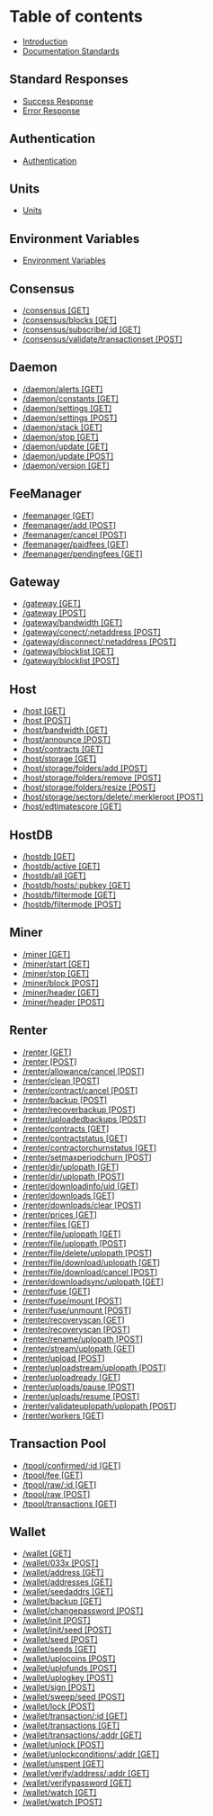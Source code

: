 # Table of contents

* [Introduction](README.md)
* [Documentation Standards](introduction/documentation-standards.md)

## Standard Responses
* [Success Response](standard-responses/success-response.md)
* [Error Response](standard-responses/error-response.md)

## Authentication
* [Authentication](authentication/authentication.md)

## Units
* [Units](units/units.md)

## Environment Variables
* [Environment Variables](environment-variables/environment-variables.md)

## Consensus
* [/consensus [GET]](consensus/consensus-get.md)
* [/consensus/blocks [GET]](consensus/consensus-blocks-get.md)
* [/consensus/subscribe/:id [GET]](consensus/consensussubscribe-id-get.md)
* [/consensus/validate/transactionset [POST]](consensus/consensus-validate-transactionset-post.md)

## Daemon
* [/daemon/alerts [GET]](daemon/daemon-alerts-get.md)
* [/daemon/constants [GET]](daemon/daemon-constants-get.md)
* [/daemon/settings [GET]](daemon/daemon-settings-get.md)
* [/daemon/settings [POST]](daemon/daemon-settings-post.md)
* [/daemon/stack [GET]](daemon/daemon-stack-get.md)
* [/daemon/stop [GET]](daemon/daemon-stop-get.md)
* [/daemon/update [GET]](daemon/daemon-update-get.md)
* [/daemon/update [POST]](daemon/daemon-update-post.md)
* [/daemon/version [GET]](daemon/daemon-version-get.md)

## FeeManager
* [/feemanager [GET]](feemanager/feemanager-get.md)
* [/feemanager/add [POST]](feemanager/feemanager-add-post.md)
* [/feemanager/cancel [POST]](feemanager/feemanager-cancel-post.md)
* [/feemanager/paidfees [GET]](feemanager/feemanager-paidfees-get.md)
* [/feemanager/pendingfees [GET]](feemanager/feemanager-pendingfees-get.md)

## Gateway
* [/gateway [GET]](gateway/gateway-get.md)
* [/gateway [POST]](gateway/gateway-post.md)
* [/gateway/bandwidth [GET]](gateway/gateway-bandwidth-get.md)
* [/gateway/conect/:netaddress [POST]](gateway/gateway-connect-netaddress-post.md)
* [/gateway/disconnect/:netaddress [POST]](gateway/gateway-disconnect-netaddress-post.md)
* [/gateway/blocklist [GET]](gateway/gateway-blocklist-get.md)
* [/gateway/blocklist [POST]](gateway/gateway-blocklist-post.md)

## Host
* [/host [GET]](host/host-get.md)
* [/host [POST]](host/host-post.md)
* [/host/bandwidth [GET]](host/host-bandwidth-get.md)
* [/host/announce [POST]](host/host-announce-post.md)
* [/host/contracts [GET]](host/host-contracts-get.md)
* [/host/storage [GET]](host/host-storage-get.md)
* [/host/storage/folders/add [POST]](host/host-storage-folders-add-post.md)
* [/host/storage/folders/remove [POST]](host/host-storage-folders-remove-post.md)
* [/host/storage/folders/resize [POST]](host/host-storage-folders-resize-post.md)
* [/host/storage/sectors/delete/:merkleroot [POST]](host/host-storage-sectors-delete-merkleroot.md)
* [/host/edtimatescore [GET]](host/host-estimatescore-get.md)

## HostDB
* [/hostdb [GET]](hostdb/hostdb-get.md)
* [/hostdb/active [GET]](hostdb/hostdb-active-get.md)
* [/hostdb/all [GET]](hostdb/hostdb-all-get.md)
* [/hostdb/hosts/:pubkey [GET]](hostdb/hostdb-hosts-pubkey-get.md)
* [/hostdb/filtermode [GET]](hostdb/hostdb-filtermode-get.md)
* [/hostdb/filtermode [POST]](hostdb/hostdb-filtermode-post.md)

## Miner
* [/miner [GET]](miner/miner-get.md)
* [/miner/start [GET]](miner/miner-start-get.md)
* [/miner/stop [GET]](miner/miner-stop-get.md)
* [/miner/block [POST]](miner/miner-block-post.md)
* [/miner/header [GET]](miner/miner-header-get.md)
* [/miner/header [POST]](miner/miner-header-post.md)

## Renter
* [/renter [GET]](renter/renter-get.md)
* [/renter [POST]](renter/renter-post.md)
* [/renter/allowance/cancel [POST]](renter/renter-allowance-cancel-post.md)
* [/renter/clean [POST]](renter/renter-clean-post.md)
* [/renter/contract/cancel [POST]](renter/renter-contract-cancel-post.md)
* [/renter/backup [POST]](renter/renter-backup-post.md)
* [/renter/recoverbackup [POST]](renter/renter-recoverbackup-post.md)
* [/renter/uploadedbackups [POST]](renter/renter-uploadedbackups-post.md)
* [/renter/contracts [GET]](renter/renter-contracts-get.md)
* [/renter/contractstatus [GET]](renter/renter-contractstatus-get.md)
* [/renter/contractorchurnstatus [GET]](renter/renter-contractorchurnstatus-get.md)
* [/renter/setmaxperiodchurn [POST]](renter/renter-setmaxperiodchurn-post.md)
* [/renter/dir/uplopath [GET]](renter/renter-dir-uplopath-get.md)
* [/renter/dir/uplopath [POST]](renter/renter-dir-uplopath-post.md)
* [/renter/downloadinfo/uid [GET]](renter/renter-downloadinfo-uid-get.md)
* [/renter/downloads [GET]](renter/renter-downloads-get.md)
* [/renter/downloads/clear [POST]](renter/renter-downloads-clear-post.md)
* [/renter/prices [GET]](renter/renter-prices-get.md)
* [/renter/files [GET]](renter/renter-files-get.md)
* [/renter/file/uplopath [GET]](renter/renter-file-uplopath-get.md)
* [/renter/file/uplopath [POST]](renter/renter-file-uplopath-post.md)
* [/renter/file/delete/uplopath [POST]](renter/renter-file-delete-uplopath-post.md)
* [/renter/file/download/uplopath [GET]](renter/renter-file-download-uplopath-get.md)
* [/renter/file/download/cancel [POST]](renter/renter-file-download-cancel-post.md)
* [/renter/downloadsync/uplopath [GET]](renter/renter-downloadsync-uplopath-get.md)
* [/renter/fuse [GET]](renter/renter-fuse-get.md)
* [/renter/fuse/mount [POST]](renter/renter-fuse-mount-post.md)
* [/renter/fuse/unmount [POST]](renter/renter-fuse-unmount-post.md)
* [/renter/recoveryscan [GET]](renter/renter-recoveryscan-get.md)
* [/renter/recoveryscan [POST]](renter/renter-recoveryscan-post.md)
* [/renter/rename/uplopath [POST]](renter/renter-rename-uplopath-post.md)
* [/renter/stream/uplopath [GET]](renter/renter-stream-uplopath-get.md)
* [/renter/upload [POST]](renter/renter-upload-post.md)
* [/renter/uploadstream/uplopath [POST]](renter/renter-uploadstream-uplopath-post.md)
* [/renter/uploadready [GET]](renter/renter-uploadready-get.md)
* [/renter/uploads/pause [POST]](renter/renter-uploads-pause-post.md)
* [/renter/uploads/resume [POST]](renter/renter-uploads-resume-post.md)
* [/renter/validateuplopath/uplopath [POST]](renter/renter-validateuplopath-uplopath-post.md)
* [/renter/workers [GET]](renter/renter-workers-get.md)

## Transaction Pool
* [/tpool/confirmed/:id [GET]](transaction-pool/tpool-confirmed-id-get.md)
* [/tpool/fee [GET]](transaction-pool/tpool-fee-get.md)
* [/tpool/raw/:id [GET]](transaction-pool/tpool-raw-id-get.md)
* [/tpool/raw [POST]](transaction-pool/tpool-raw-post.md)
* [/tpool/transactions [GET]](transaction-pool/tpool-transactions-get.md)

## Wallet
* [/wallet [GET]](wallet/wallet-get.md)
* [/wallet/033x [POST]](wallet/wallet-033x-post.md)
* [/wallet/address [GET]](wallet/wallet-address-get.md)
* [/wallet/addresses [GET]](wallet/wallet-addresses-get.md)
* [/wallet/seedaddrs [GET]](wallet/wallet-seedaddrs-get.md)
* [/wallet/backup [GET]](wallet/wallet-backup-get.md)
* [/wallet/changepassword [POST]](wallet/wallet-changepassword-post.md)
* [/wallet/init [POST]](wallet/wallet-init-post.md)
* [/wallet/init/seed [POST]](wallet/wallet-init-seed-post.md)
* [/wallet/seed [POST]](wallet/wallet-seed-post.md)
* [/wallet/seeds [GET]](wallet/walletseeds-get.md)
* [/wallet/uplocoins [POST]](wallet/wallet-uplocoins-post.md)
* [/wallet/uplofunds [POST]](wallet/wallet-uplofunds-post.md)
* [/wallet/uplogkey [POST]](wallet/wallet-uplogkey-post.md)
* [/wallet/sign [POST]](wallet/wallet-sign-post.md)
* [/wallet/sweep/seed [POST]](wallet/wallet-sweep-seed-post.md)
* [/wallet/lock [POST]](wallet/wallet-lock-post.md)
* [/wallet/transaction/:id [GET]](wallet/wallet-transaction-id-get.md)
* [/wallet/transactions [GET]](wallet/wallet-transactions-get.md)
* [/wallet/transactions/:addr [GET]](wallet/wallet-transactions-addr-get.md)
* [/wallet/unlock [POST]](wallet/wallet-unlock-post.md)
* [/wallet/unlockconditions/:addr [GET]](wallet/wallet-unlockconditions-addr-get.md)
* [/wallet/unspent [GET]](wallet/wallet-unspent-get.md)
* [/wallet/verify/address/:addr [GET]](wallet/wallet-verify-address-addr-get.md)
* [/wallet/verifypassword [GET]](wallet/wallet-verifypassword-get.md)
* [/wallet/watch [GET]](wallet/wallet-watch-get.md)
* [/wallet/watch [POST]](wallet/wallet-watch-post.md)
